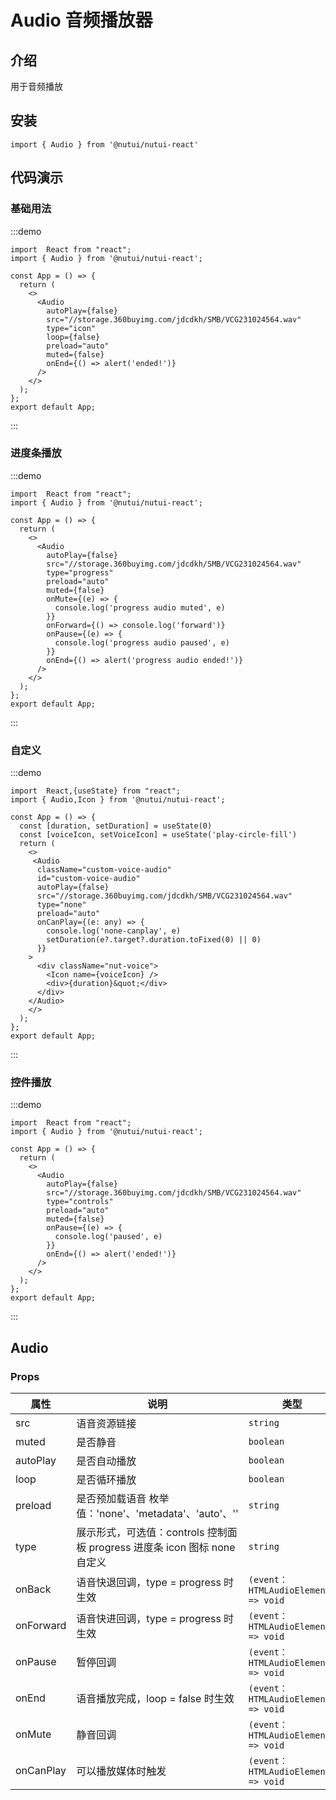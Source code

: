 # Audio 音频播放器

## 介绍

用于音频播放

## 安装

```tsx
import { Audio } from '@nutui/nutui-react'
```

## 代码演示

### 基础用法

:::demo

```tsx
import  React from "react";
import { Audio } from '@nutui/nutui-react';

const App = () => {
  return (
    <>
      <Audio
        autoPlay={false}
        src="//storage.360buyimg.com/jdcdkh/SMB/VCG231024564.wav"
        type="icon"
        loop={false}
        preload="auto"
        muted={false}
        onEnd={() => alert('ended!')}
      />
    </>
  );
};
export default App;
```

:::

### 进度条播放

:::demo

```tsx
import  React from "react";
import { Audio } from '@nutui/nutui-react';

const App = () => {
  return (
    <>
      <Audio
        autoPlay={false}
        src="//storage.360buyimg.com/jdcdkh/SMB/VCG231024564.wav"
        type="progress"
        preload="auto"
        muted={false}
        onMute={(e) => {
          console.log('progress audio muted', e)
        }}
        onForward={() => console.log('forward')}
        onPause={(e) => {
          console.log('progress audio paused', e)
        }}
        onEnd={() => alert('progress audio ended!')}
      />
    </>
  );
};
export default App;
```

:::

### 自定义

:::demo

```tsx
import  React,{useState} from "react";
import { Audio,Icon } from '@nutui/nutui-react';

const App = () => {
  const [duration, setDuration] = useState(0)
  const [voiceIcon, setVoiceIcon] = useState('play-circle-fill')
  return (
    <>
     <Audio
      className="custom-voice-audio"
      id="custom-voice-audio"
      autoPlay={false}
      src="//storage.360buyimg.com/jdcdkh/SMB/VCG231024564.wav"
      type="none"
      preload="auto"
      onCanPlay={(e: any) => {
        console.log('none-canplay', e)
        setDuration(e?.target?.duration.toFixed(0) || 0)
      }}
    >
      <div className="nut-voice">
        <Icon name={voiceIcon} />
        <div>{duration}&quot;</div>
      </div>
    </Audio>
    </>
  );
};
export default App;
```

:::

### 控件播放

:::demo

```tsx
import  React from "react";
import { Audio } from '@nutui/nutui-react';

const App = () => {
  return (
    <>
      <Audio
        autoPlay={false}
        src="//storage.360buyimg.com/jdcdkh/SMB/VCG231024564.wav"
        type="controls"
        preload="auto"
        muted={false}
        onPause={(e) => {
          console.log('paused', e)
        }}
        onEnd={() => alert('ended!')}
      />
    </>
  );
};
export default App;
```

:::


## Audio

### Props

| 属性 | 说明                             | 类型   | 默认值           |
|--------------|----------------------------------|--------|------------------|
| src         | 语音资源链接               | `string` | -              |
| muted        | 是否静音                         | `boolean` | `false`             |
| autoPlay         | 是否自动播放 | `boolean` | `false`               |
| loop | 是否循环播放     | `boolean` | `false` |
| preload          | 是否预加载语音 枚举值：'none'、'metadata'、'auto'、''   | `string` | `auto`              |
| type         | 展示形式，可选值：controls 控制面板   progress 进度条  icon 图标 none 自定义 | `string` | `progress`              |
| onBack  | 语音快退回调，type = progress 时生效 | `(event：HTMLAudioElement) => void` | - |
| onForward  | 语音快进回调，type = progress 时生效 | `(event：HTMLAudioElement) => void` | - |
| onPause  | 暂停回调 | `(event：HTMLAudioElement) => void` | - |
| onEnd  | 语音播放完成，loop = false 时生效 | `(event：HTMLAudioElement) => void` | - |
| onMute  | 静音回调 | `(event：HTMLAudioElement) => void` | - |
| onCanPlay  | 可以播放媒体时触发 | `(event：HTMLAudioElement) => void` | - |
